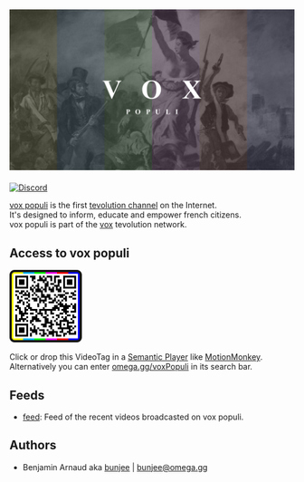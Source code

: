 <a href="https://omega.gg/voxPopuli"><img src="voxPopuli.png" alt="voxPopuli" width="512px"></a>
---
[![Discord](https://img.shields.io/discord/705770212485496852)](https://omega.gg/discord)

[vox populi](https://omega.gg/voxPopuli) is the first [tevolution channel](https://omega.gg/about/channel) on the Internet.<br>
It's designed to inform, educate and empower french citizens.<br>
vox populi is part of the [vox](https://omega.gg/vox/sources) tevolution network.<br>

## Access to vox populi

<a href="https://omega.gg/voxPopuli/vbml"><img src="dist/voxPopuliTag.png" alt="voxPopuliTag" width="128px"></a>

Click or drop this VideoTag in a [Semantic Player](https://omega.gg/about/SemanticPlayer) like [MotionMonkey](https://omega.gg/MotionMonkey).<br>
Alternatively you can enter [omega.gg/voxPopuli](https://omega.gg/voxPopuli) in its search bar.

## Feeds

- [feed](playlist/feed.vbml): Feed of the recent videos broadcasted on vox populi.

## Authors

- Benjamin Arnaud aka [bunjee](https://bunjee.me) | <bunjee@omega.gg>
